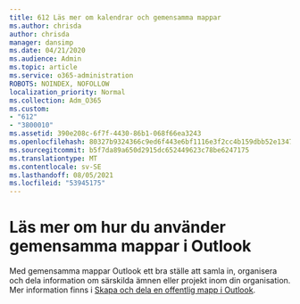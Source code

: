 ```yaml
---
title: 612 Läs mer om kalendrar och gemensamma mappar
ms.author: chrisda
author: chrisda
manager: dansimp
ms.date: 04/21/2020
ms.audience: Admin
ms.topic: article
ms.service: o365-administration
ROBOTS: NOINDEX, NOFOLLOW
localization_priority: Normal
ms.collection: Adm_O365
ms.custom:
- "612"
- "3800010"
ms.assetid: 390e208c-6f7f-4430-86b1-068f66ea3243
ms.openlocfilehash: 80327b9324366c9ed6f443e6bf1116e3f2cc4b159dbb52e1347073e82273b93c
ms.sourcegitcommit: b5f7da89a650d2915dc652449623c78be6247175
ms.translationtype: MT
ms.contentlocale: sv-SE
ms.lasthandoff: 08/05/2021
ms.locfileid: "53945175"
---
```

# <a name="learn-about-using-public-folders-in-outlook"></a>Läs mer om hur du använder gemensamma mappar i Outlook

Med gemensamma mappar Outlook ett bra ställe att samla in, organisera och dela information om särskilda ämnen eller projekt inom din organisation. Mer information finns i [Skapa och dela en offentlig mapp i Outlook](https://support.office.com/article/a2835011-d524-4a5c-a207-05c159bb2a97).
